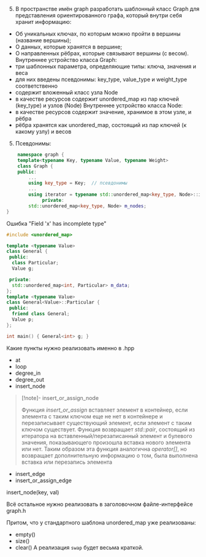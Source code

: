 5) В пространстве имён graph разработать шаблонный класс Graph для представления ориентированного графа, который внутри себя хранит информацию:
-  Об уникальных ключах, по которым можно пройти в вершины (название вершины);
- О данных, которые хранятся в вершине;
-  О направленных рёбрах, которые связывают вершины (с весом).
Внутреннее устройство класса Graph:
- три шаблонных параметра, определяющие типы: ключа, значения и веса
- для них введены псевдонимы: key_type, value_type и weight_type соответственно
- содержит вложенный класс узла Node
- в качестве ресурсов содержит unordered_map из пар ключей (key_type) и узлов (Node)
Внутреннее устройство класса Node:
- в качестве ресурсов содержит значение, хранимое в этом узле, и рёбра
- рёбра хранятся как unordered_map, состоящий из пар ключей (к какому узлу) и весов

5. Псевдонимы:
```cpp
    namespace graph {
    template<typename Key, typename Value, typename Weight>
    class Graph {
    public:
	    ...
	    using key_type = Key;  // псевдонимы
	    ...
	    using iterator = typename std::unordered_map<key_type, Node>::iterator;
		     private:
        std::unordered_map<key_type, Node> m_nodes;
}
```

Ошибка "Field 'x' has incomplete type"

```cpp
#include <unordered_map>

template <typename Value>
class General {
 public:
  class Particular;
  Value g;

 private:
  std::unordered_map<int, Particular> m_data;
};
template <typename Value>
class General<Value>::Particular {
 public:
  friend class General;
  Value p;
};

int main() { General<int> g; }
```

Какие пункты нужно реализовать именно в .hpp

- at
- loop
- degree_in
- degree_out
- insert_node

> [!note]- insert_or_assign_node
> 
> Функция _insert_or_assign_ вставляет элемент в контейнер, если элемента с таким
>  ключом еще не нет в контейнере и перезаписывает существующий элемент, если
>  элемент с таким ключом существует. Функция возвращает _std::pair_, состоящий из
>  итератора на вставленный/перезаписанный элемент и булевого значения,
>  показывающего произошла вставка нового элемента или нет. Таким образом эта
>  функция аналогична _operator[]_, но возвращает дополнительную информацию о том, была выполнена вставка или перезапись элемента
- insert_edge
- insert_or_assign_edge

insert_node(key, val)


Всё остальное нужно реализовать в заголовочном файле-интерфейсе graph.h

Притом, что у стандартного шаблона unordered_map уже реализованы:

- empty()
- size()
- clear()
А реализация `swap` будет весьма краткой.